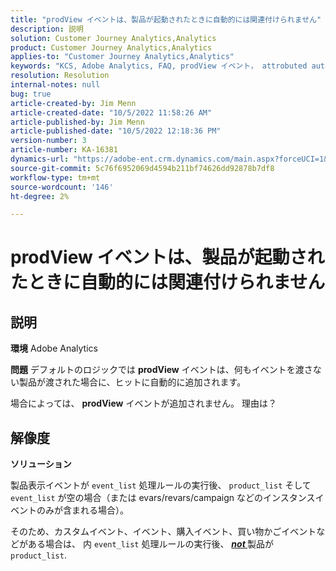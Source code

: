```yaml
---
title: "prodView イベントは、製品が起動されたときに自動的には関連付けられません"
description: 説明
solution: Customer Journey Analytics,Analytics
product: Customer Journey Analytics,Analytics
applies-to: "Customer Journey Analytics,Analytics"
keywords: "KCS, Adobe Analytics, FAQ, prodView イベント， attrobuted automatically, product, rubied"
resolution: Resolution
internal-notes: null
bug: true
article-created-by: Jim Menn
article-created-date: "10/5/2022 11:58:26 AM"
article-published-by: Jim Menn
article-published-date: "10/5/2022 12:18:36 PM"
version-number: 3
article-number: KA-16381
dynamics-url: "https://adobe-ent.crm.dynamics.com/main.aspx?forceUCI=1&pagetype=entityrecord&etn=knowledgearticle&id=43d0a503-a544-ed11-bba1-000d3a3064b8"
source-git-commit: 5c76f6952069d4594b211bf74626dd92878b7df8
workflow-type: tm+mt
source-wordcount: '146'
ht-degree: 2%

---
```


# prodView イベントは、製品が起動されたときに自動的には関連付けられません

## 説明


<b>環境</b>
Adobe Analytics

<b>問題</b>
デフォルトのロジックでは <b>prodView</b> イベントは、何もイベントを渡さない製品が渡された場合に、ヒットに自動的に追加されます。

場合によっては、 <b>prodView</b> イベントが追加されません。 理由は？


## 解像度


<b>ソリューション</b>

製品表示イベントが `event_list` 処理ルールの実行後、 `product_list` そして `event_list` が空の場合（または evars/revars/campaign などのインスタンスイベントのみが含まれる場合）。

そのため、カスタムイベント、イベント、購入イベント、買い物かごイベントなどがある場合は、 内 `event_list` 処理ルールの実行後、 <u><em><b>not </b></em></u>製品が `product_list`.
